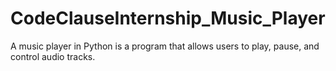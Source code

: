 # CodeClauseInternship_Music_Player
A music player in Python is a program that allows users to play, pause, and control audio tracks.
